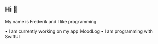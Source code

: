 ## Hi 👋
My name is Frederik and I like programming

• I am currently working on my app MoodLog
• I am programming with SwiftUI
